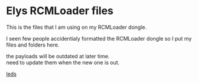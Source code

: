 # Elys RCMLoader files 

This is the files that I am using on my RCMLoader dongle.  

I seen few people accidentialy formatted the RCMLoader dongle so 
I put my files and folders here.   

the payloads will be outdated at later time.  
need to update them when the new one is out.



[leds](LED.png)